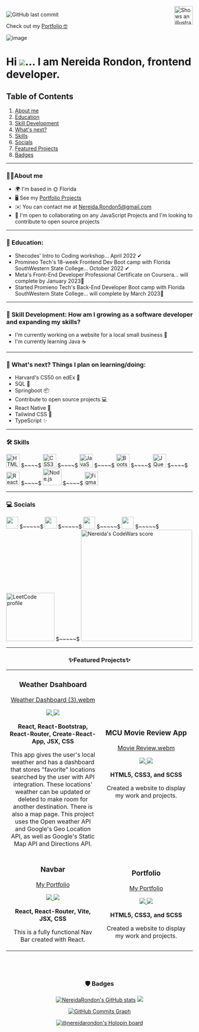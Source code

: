 <picture>
  <source media="(prefers-color-scheme: dark)" srcset="https://user-images.githubusercontent.com/25423296/163456776-7f95b81a-f1ed-45f7-b7ab-8fa810d529fa.png">
  <source media="(prefers-color-scheme: light)" srcset="https://user-images.githubusercontent.com/25423296/163456779-a8556205-d0a5-45e2-ac17-42d089e3c3f8.png">
  <img align='right' alt="Shows an illustrated sun in light mode and a moon with stars in dark mode." src="https://user-images.githubusercontent.com/25423296/163456779-a8556205-d0a5-45e2-ac17-42d089e3c3f8.png" width='50' height='50'>
</picture>


![GitHub last commit](https://img.shields.io/github/last-commit/nereidarondon/NereidaRondon?style=for-the-badge&color=001ac2)

Check out my [Portfolio 🤓](http://NereidaRondon.com)

![image](https://user-images.githubusercontent.com/97356401/198838136-080bb193-be4d-4380-8e7a-ee02bdf2ba4a.png)


# Hi ![](https://user-images.githubusercontent.com/18350557/176309783-0785949b-9127-417c-8b55-ab5a4333674e.gif)... I am Nereida Rondon, frontend developer.



## Table of Contents  
1. [About me](https://github.com/NereidaRondon/NereidaRondon/blob/main/README.md#about-me)
2. [Education](https://github.com/NereidaRondon/NereidaRondon/blob/main/README.md#-education)  
3. [Skill Development](https://github.com/NereidaRondon/NereidaRondon/blob/main/README.md#-skill-development-how-am-i-growing-as-a-software-developer-and-expanding-my-skills)
4. [What's next?](https://github.com/NereidaRondon/NereidaRondon/blob/main/README.md#-whats-next-things-i-plan-on-learningdoing)
5. [Skills](https://github.com/NereidaRondon/NereidaRondon/blob/main/README.md#-skills)
6. [Socials](https://github.com/NereidaRondon/NereidaRondon/blob/main/README.md#-socials) 
7. [Featured Projects](https://github.com/NereidaRondon/NereidaRondon/blob/main/README.md#-featured-projects) 
8. [Badges](https://github.com/NereidaRondon/NereidaRondon/blob/main/README.md#-badges) 


------------------------------

### 👩🏻About me

* 🌍  I'm based in 🌞 Florida
* 🖥️  See my [Portfolio Projects](https://nereidarondon.com/projects.html)
* ✉️  You can contact me at [Nereida.Rondon5@gmail.com](mailto:Nereida.Rondon5@gmail.com)
* 🤝  I'm open to collaborating on any JavaScript Projects and I'm looking to contribute to open source projects

------------------------------------ 

### 🏁 Education:
- Shecodes' Intro to Coding workshop... April 2022 ✔
- Promineo Tech's 18-week Frontend Dev Boot camp with Florida SouthWestern State College... October 2022 ✔
- Meta's Front-End Developer Professional Certificate on Coursera... will complete by January 2023🚀
- Started Promieno Tech's Back-End Developer Boot camp with Florida SouthWestern State College... will complete by March 2023🚀

------------------------------

### 🌼 Skill Development: How am I growing as a software developer and expanding my skills?
- I'm currently working on a website for a local small business 🔨 
- I'm currently learning Java ☕
<!--   * Springboot 
  * SQL -->

------------------------------

### 🔮 What's next? Things I plan on learning/doing:
- Harvard's CS50 on edEx 🧠
- SQL 📃
- Springboot 📦
- Contribute to open source projects 💻
- React Native 📱
- Tailwind CSS 🍃
- TypeScript ✨


------------------------------------    

### 🛠 Skills
<p align="left">
<a href="https://developer.mozilla.org/en-US/docs/Glossary/HTML5" target="_blank" rel="noreferrer"><img src="https://raw.githubusercontent.com/danielcranney/readme-generator/main/public/icons/skills/html5-colored.svg" width="36" height="36" alt="HTML5" /></a>      
$~~~~$ 
<a href="https://www.w3.org/TR/CSS/#css" target="_blank" rel="noreferrer"><img src="https://raw.githubusercontent.com/danielcranney/readme-generator/main/public/icons/skills/css3-colored.svg" width="36" height="36" alt="CSS3" /></a> 
$~~~~$        
<a href="https://developer.mozilla.org/en-US/docs/Web/JavaScript" target="_blank" rel="noreferrer"><img src="https://raw.githubusercontent.com/danielcranney/readme-generator/main/public/icons/skills/javascript-colored.svg" width="36" height="36" alt="JavaScript" /></a>  
$~~~~$  
<a href="https://getbootstrap.com/" target="_blank" rel="noreferrer"><img src="https://raw.githubusercontent.com/danielcranney/readme-generator/main/public/icons/skills/bootstrap-colored.svg" width="36" height="36" alt="Bootstrap" /></a>   
$~~~~$           
<a href="https://jquery.com/" target="_blank" rel="noreferrer"><img src="https://raw.githubusercontent.com/danielcranney/readme-generator/main/public/icons/skills/jquery-colored.svg" width="36" height="36" alt="JQuery" /></a>        
$~~~~$ 
<a href="https://reactjs.org/" target="_blank" rel="noreferrer"><img src="https://raw.githubusercontent.com/danielcranney/readme-generator/main/public/icons/skills/react-colored.svg" width="36" height="36" alt="React" /></a>       
$~~~~$ 
<a href="https://nodejs.org/en/" target="_blank"><img src="https://nodejs.org/static/images/logo.svg" width="50" height="45" alt="Node.js"/></a> 
$~~~~$ 
<a href="https://www.figma.com/" target="_blank" rel="noreferrer"><img src="https://raw.githubusercontent.com/danielcranney/readme-generator/main/public/icons/skills/figma-colored.svg" width="36" height="36" alt="Figma" /></a>
</p>

<!-- &emsp;<a href="https://sass-lang.com/" target="_blank" rel="noreferrer"><img src="https://raw.githubusercontent.com/danielcranney/readme-generator/main/public/icons/skills/sass-colored.svg" width="36" height="36" alt="Sass" /></a> -->

------------------------------------ 

### 💻 Socials
<p align="left">
<a href="https://www.linkedin.com/in/NereidaRondon" target="_blank" rel="noreferrer"><img src="https://raw.githubusercontent.com/danielcranney/readme-generator/main/public/icons/socials/linkedin.svg" width="32" height="32" /></a>
$~~~~~$
<a href="https://www.github.com/NereidaRondon" target="_blank" rel="noreferrer"><img src="https://raw.githubusercontent.com/danielcranney/readme-generator/main/public/icons/socials/github.svg" width="32" height="32" /></a>
$~~~~~$
<a href="https://discord.com/users/NereidaRondon" target="_blank" rel="noreferrer"><img src="https://raw.githubusercontent.com/danielcranney/readme-generator/main/public/icons/socials/discord.svg" width="32" height="32" /></a>
$~~~~~$
<a href="https://www.codepen.io/NereidaRondon" target="_blank" rel="noreferrer"><img src="https://raw.githubusercontent.com/danielcranney/readme-generator/main/public/icons/socials/codepen.svg" width="32" height="32" /></a> 
$~~~~~$
<a href="https://leetcode.com/NereidaRondon/"><img src="https://upload.wikimedia.org/wikipedia/commons/0/0a/LeetCode_Logo_black_with_text.svg" width='130' alt="LeetCode profile"></a>
$~~~~~$  
<a href="https://www.codewars.com/users/NereidaRondon"><img class="codewars" src="https://www.codewars.com/users/NereidaRondon/badges/large" alt="Nereida's CodeWars score" width="300"></a>    
</p>    

------------------------------------


### <h3 align="center"> ✨Featured Projects✨</h2>

<div align="center">
<table>
  
  <!--------WEATHER APP--------->
<tr>
<td width="50%">  
<h3 align="center">Weather Dsahboard</h2>
<div align="center" >  
  
  [Weather Dashboard (3).webm](https://user-images.githubusercontent.com/97356401/200140593-73171a2f-66e0-4524-86ed-930e2618b2a8.webm)

<p>
  <a href="https://github.com/NereidaRondon/Weather.git" target="_blank">
  <img src="https://img.shields.io/badge/Code-black?style=for-the-badge&logo=github"/>
    
  <a href="https://nereidarondon.github.io/Weather/" target="_blank">
  <img src="https://img.shields.io/badge/-website-green?style=for-the-badge&color=001ac2"/>
  </a>
</p>
  
<p><strong>React, React-Bootstrap, React-Router, Create-React-App, JSX, CSS</strong></p>
<p>This app gives the user's local weather and has a dashboard that stores "favorite" locations searched by the user with API integration. These locations' weather can be updated or deleted to make room for another destination. There is also a map page. This project uses the Open weather API and Google's Geo Location API, as well as Google's Static Map API and Directions API.</p>
</div>
</td>
<!--------MOVIE REVIEW APP--------->  
<td width="50%">
  <h3 align="center" color="blue">MCU Movie Review App</h2>

  <div align="center" >  
  <a href='https://nereidarondon.com/'</a>

  [Movie Review.webm](https://user-images.githubusercontent.com/97356401/196052185-4aa708e1-9201-46fb-b19d-56a13cfa368e.webm)

<p>
  <a href="https://github.com/NereidaRondon/MCUMovies.git" target="_blank">
  <img src="https://img.shields.io/badge/Code-black?style=for-the-badge&logo=github"/>
    
  <a href="https://nereidarondon.github.io/MCUMovies/" target="_blank">
  <img src="https://img.shields.io/badge/-website-green?style=for-the-badge&color=001ac2"/>
  </a></a>
</p>
  
<p><strong>HTML5, CSS3, and SCSS</strong></p>
<p>Created a website to display my work and projects.</p>
</div>
</td>
</tr>

<!--------NAVBAR--------->
<tr>
<td width="50%">
<h3 align="center">Navbar</h2>
 <div align="center" >   
  
 [My Portfolio](https://user-images.githubusercontent.com/97356401/200138812-62cdd440-7e18-4007-b4dc-aa8fe04f202f.webm)
  
<p>
  <a href="https://github.com/NereidaRondon/Weather.git" target="_blank">
  <img src="https://img.shields.io/badge/Code-black?style=for-the-badge&logo=github"/>
    
  <a href="https://nereidarondon.github.io/Weather/" target="_blank">
  <img src="https://img.shields.io/badge/-website-green?style=for-the-badge&color=001ac2"/>
  </a>
</p>
  
<p><strong>React, React-Router, Vite, JSX, CSS</strong></p>
<p>This is a fully functional Nav Bar created with React.</p>
</div>
</td>

<!--------PORTFOLIO--------->  
<td width="50%">  
  <h3 align="center" color="blue">Portfolio</h2>

  <div align="center" >  
  <a href='https://nereidarondon.com/'</a>

  [My Portfolio](https://user-images.githubusercontent.com/97356401/200138812-62cdd440-7e18-4007-b4dc-aa8fe04f202f.webm)

<p>
  <a href="https://github.com/NereidaRondon/MyPortfolio.git" target="_blank">
  <img src="https://img.shields.io/badge/Code-black?style=for-the-badge&logo=github"/>
    
  <a href="https://nereidarondon.com/" target="_blank">
  <img src="https://img.shields.io/badge/-website-green?style=for-the-badge&color=001ac2"/>
  </a></a>
</p>
  
<p><strong>HTML5, CSS3, and SCSS</strong></p>
<p>Created a website to display my work and projects.</p>
</div>
</tr>
</table>

$~~~$
------------------------------------ 

### 🛡 Badges
<p align="left">

<a href="http://www.github.com/NereidaRondon"><img src="https://github-readme-stats.vercel.app/api?username=NereidaRondon&show_icons=true&hide=&count_private=true&title_color=3382ed&text_color=ffffff&icon_color=ec4899&bg_color=0f172a&hide_border=true&show_icons=true" alt="NereidaRondon's GitHub stats" /></a>  <a href="http://www.github.com/NereidaRondon"><img src="https://github-readme-streak-stats.herokuapp.com/?user=NereidaRondon&stroke=ffffff&background=0f172a&ring=3382ed&fire=3382ed&currStreakNum=ffffff&currStreakLabel=3382ed&sideNums=ffffff&sideLabels=ffffff&dates=ffffff&hide_border=true" /></a>

<a href="http://www.github.com/NereidaRondon"><img src="https://activity-graph.herokuapp.com/graph?username=NereidaRondon&bg_color=0f172a&color=ffffff&line=ec4899&point=ffffff&area_color=0f172a&area=true&hide_border=true&custom_title=GitHub%20Commits%20Graph" alt="GitHub Commits Graph" /></a>


[![@nereidarondon's Holopin board](https://holopin.io/api/user/board?user=nereidarondon)](https://holopin.io/@nereidarondon)


